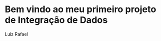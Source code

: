 Bem vindo ao meu primeiro projeto de Integração de Dados
========================================================

Luiz Rafael

